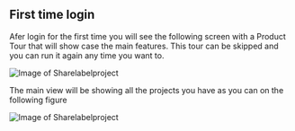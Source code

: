 ## First time login 

Afer login for the first time you will see the following screen with a Product Tour that will show case the main features. This tour can be skipped and you can run it again any time you want to.

![Image of Sharelabelproject](../images/enduser/1.png)

The main view will be showing all the projects you have as you can on the following figure


![Image of Sharelabelproject](../images/enduser/2.png)